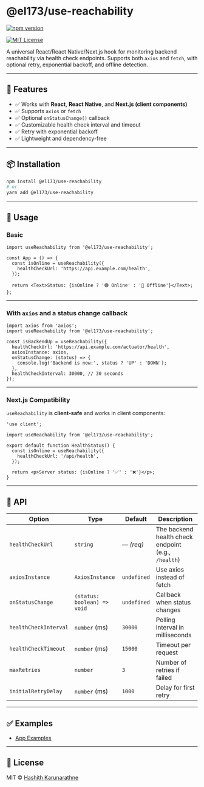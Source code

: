 # @el173/use-reachability

[![npm version](https://img.shields.io/npm/v/@el173/use-reachability.svg)](https://www.npmjs.com/package/@el173/use-reachability)
<!-- [![build](https://github.com/your-username/use-reachability-template/actions/workflows/ci.yml/badge.svg)](https://github.com/your-username/use-reachability-template/actions) -->
[![MIT License](https://img.shields.io/badge/license-MIT-blue.svg)](LICENSE)

A universal React/React Native/Next.js hook for monitoring backend reachability via health check endpoints. Supports both `axios` and `fetch`, with optional retry, exponential backoff, and offline detection.

---

## 🚀 Features

- ✅ Works with **React**, **React Native**, and **Next.js (client components)**
- ✅ Supports `axios` or `fetch`
- ✅ Optional `onStatusChange()` callback
- ✅ Customizable health check interval and timeout
- ✅ Retry with exponential backoff
- ✅ Lightweight and dependency-free

---

## 📦 Installation

```bash
npm install @el173/use-reachability
# or
yarn add @el173/use-reachability
````

---

## 🧠 Usage

### Basic

```tsx
import useReachability from '@el173/use-reachability';

const App = () => {
  const isOnline = useReachability({
    healthCheckUrl: 'https://api.example.com/health',
  });

  return <Text>Status: {isOnline ? '🟢 Online' : '🔴 Offline'}</Text>;
};
```

---

### With `axios` and a status change callback

```tsx
import axios from 'axios';
import useReachability from '@el173/use-reachability';

const isBackendUp = useReachability({
  healthCheckUrl: 'https://api.example.com/actuator/health',
  axiosInstance: axios,
  onStatusChange: (status) => {
    console.log('Backend is now:', status ? 'UP' : 'DOWN');
  },
  healthCheckInterval: 30000, // 30 seconds
});
```

---

### Next.js Compatibility

`useReachability` is **client-safe** and works in client components:

```tsx
'use client';

import useReachability from '@el173/use-reachability';

export default function HealthStatus() {
  const isOnline = useReachability({
    healthCheckUrl: '/api/health',
  });

  return <p>Server status: {isOnline ? '✅' : '❌'}</p>;
}
```

---

## 🧾 API

| Option                | Type                        | Default     | Description                                         |
| --------------------- | --------------------------- | ----------- | --------------------------------------------------- |
| `healthCheckUrl`      | `string`                    | — *(req)*   | The backend health check endpoint (e.g., `/health`) |
| `axiosInstance`       | `AxiosInstance`             | `undefined` | Use axios instead of fetch                          |
| `onStatusChange`      | `(status: boolean) => void` | `undefined` | Callback when status changes                        |
| `healthCheckInterval` | `number` (ms)               | `30000`     | Polling interval in milliseconds                    |
| `healthCheckTimeout`  | `number` (ms)               | `15000`     | Timeout per request                                 |
| `maxRetries`          | `number`                    | `3`         | Number of retries if failed                         |
| `initialRetryDelay`   | `number` (ms)               | `1000`      | Delay for first retry                               |

---

## ✅ Examples

* [App Examples](./example/)

---

## 📄 License

MIT © [Hashith Karunarathne](https://github.com/el173)
